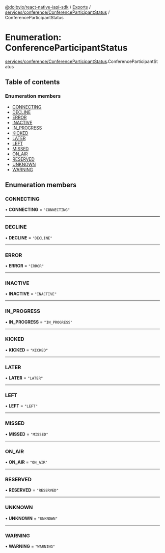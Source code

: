 [@dolbyio/react-native-iapi-sdk](../README.md) / [Exports](../modules.md) / [services/conference/ConferenceParticipantStatus](../modules/services_conference_ConferenceParticipantStatus.md) / ConferenceParticipantStatus

# Enumeration: ConferenceParticipantStatus

[services/conference/ConferenceParticipantStatus](../modules/services_conference_ConferenceParticipantStatus.md).ConferenceParticipantStatus

## Table of contents

### Enumeration members

- [CONNECTING](services_conference_ConferenceParticipantStatus.ConferenceParticipantStatus.md#connecting)
- [DECLINE](services_conference_ConferenceParticipantStatus.ConferenceParticipantStatus.md#decline)
- [ERROR](services_conference_ConferenceParticipantStatus.ConferenceParticipantStatus.md#error)
- [INACTIVE](services_conference_ConferenceParticipantStatus.ConferenceParticipantStatus.md#inactive)
- [IN\_PROGRESS](services_conference_ConferenceParticipantStatus.ConferenceParticipantStatus.md#in_progress)
- [KICKED](services_conference_ConferenceParticipantStatus.ConferenceParticipantStatus.md#kicked)
- [LATER](services_conference_ConferenceParticipantStatus.ConferenceParticipantStatus.md#later)
- [LEFT](services_conference_ConferenceParticipantStatus.ConferenceParticipantStatus.md#left)
- [MISSED](services_conference_ConferenceParticipantStatus.ConferenceParticipantStatus.md#missed)
- [ON\_AIR](services_conference_ConferenceParticipantStatus.ConferenceParticipantStatus.md#on_air)
- [RESERVED](services_conference_ConferenceParticipantStatus.ConferenceParticipantStatus.md#reserved)
- [UNKNOWN](services_conference_ConferenceParticipantStatus.ConferenceParticipantStatus.md#unknown)
- [WARNING](services_conference_ConferenceParticipantStatus.ConferenceParticipantStatus.md#warning)

## Enumeration members

### CONNECTING

• **CONNECTING** = `"CONNECTING"`

___

### DECLINE

• **DECLINE** = `"DECLINE"`

___

### ERROR

• **ERROR** = `"ERROR"`

___

### INACTIVE

• **INACTIVE** = `"INACTIVE"`

___

### IN\_PROGRESS

• **IN\_PROGRESS** = `"IN_PROGRESS"`

___

### KICKED

• **KICKED** = `"KICKED"`

___

### LATER

• **LATER** = `"LATER"`

___

### LEFT

• **LEFT** = `"LEFT"`

___

### MISSED

• **MISSED** = `"MISSED"`

___

### ON\_AIR

• **ON\_AIR** = `"ON_AIR"`

___

### RESERVED

• **RESERVED** = `"RESERVED"`

___

### UNKNOWN

• **UNKNOWN** = `"UNKNOWN"`

___

### WARNING

• **WARNING** = `"WARNING"`

